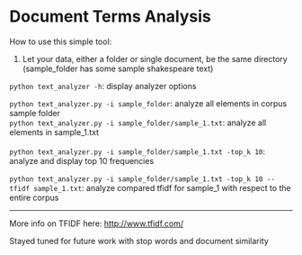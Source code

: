 # Document Terms Analysis

How to use this simple tool: 

1. Let your data, either a folder or single document, be the same directory (sample_folder has some sample shakespeare text)


`python text_analyzer -h`: display analyzer options <br />

`python text_analyzer.py -i sample_folder`: analyze all elements in corpus sample folder <br />
`python text_analyzer.py -i sample_folder/sample_1.txt`: analyze all elements in sample_1.txt
<br /><br />
`python text_analyzer.py -i sample_folder/sample_1.txt -top_k 10`: analyze and display top 10 frequencies 
<br /><br />
`python text_analyzer.py -i sample_folder/sample_1.txt -top_k 10 --tfidf sample_1.txt`: analyze compared tfidf for sample_1 with respect to the entire corpus 

---

More info on TFIDF here: http://www.tfidf.com/

Stayed tuned for future work with stop words and document similarity 





